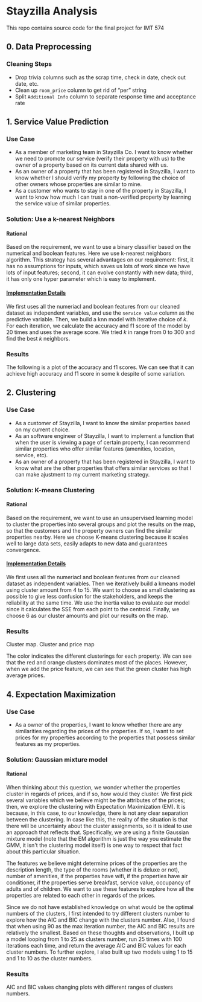 # Stayzilla Analysis

This repo contains source code for the final project for IMT 574

## 0. Data Preprocessing

### Cleaning Steps

* Drop trivia columns such as the scrap time, check in date, check out date, etc.
* Clean up `room_price` column to get rid of “per” string
* Split `Additional Info` column to separate response time and acceptance rate



## 1. Service Value Prediction

### Use Case

* As a member of marketing team in Stayzilla Co. I want to know whether we need to promote our service (verify their property with us) to the owner of a property based on its current data shared with us. 
* As an owner of a property that has been registered in Stayzilla, I want to know whether I should verify my property by following the choice of other owners whose properties are similar to mine.
* As a customer who wants to stay in one of the property in Stayzilla, I want to know how much I can trust a non-verified property by learning the service value of similar properties.

### Solution: Use a k-nearest Neighbors 

#### Rational

Based on the requirement, we want to use a binary classifier based on the numerical and boolean features. Here we use k-nearest neighbors algorithm. This strategy has several advantages on our requirement: first, it has no assumptions for inputs, which saves us lots of work since we have lots of input features; second, it can evolve constantly with new data; third, it has only one hyper parameter which is easy to implement.

#### [Implementation Details](https://github.com/uwhuan/IMT574/blob/master/knn_classify.py)

We first uses all the numeriacl and boolean features from our cleaned dataset  as independent variables, and use the `service value` column as the predictive variable. Then, we build a knn model with iterative choice of $k$. For each iteration, we calculate the accuracy and f1 score of the model by 20 times and uses the average score. We tried $k$ in range from 0 to 300 and find the best $k$ neighbors.

### Results

The following is a plot of the accuracy and f1 scores. We can see that it can achieve high accuracy and f1 score in some k despite of some variation. 

 ## 2. Clustering

### Use Case

* As a customer of Stayzilla, I want to know the similar properties based on my current choice. 
* As an software engineer of Stayzilla, I want to implement a function that when the user is viewing a page of certain property, I can recommend similar properties who offer similar features (amenities, location, service, etc).
* As an owner of a property that has been registered in Stayzilla, I want to know what are the other properties that offers similar services so that I can make ajustment to my current marketing strategy.

### Solution: K-means Clustering

#### Rational

Based on the requirement, we want to use an unsupervised learning model to cluster the properties into several groups and plot the results on the map, so that the customers and the property owners can find the similar properties nearby. Here we choose K-means clustering because it scales well to large data sets, easily adapts to new data and guarantees convergence. 

#### [Implementation Details](https://github.com/uwhuan/IMT574/blob/master/kmeans_cluster.py)

We first uses all the numeriacl and boolean features from our cleaned dataset  as independent variables. Then we iteratively build a kmeans model using cluster amount from 4 to 15. We want to choose as small clustering as possible to give less confusion for the stakeholders, and keeps the reliability at the same time. We use the inertia value to evaluate our model since it calculates the SSE from each point to the centroid. Finally, we choose 6 as our cluster amounts and plot our results on the map.

### Results

Cluster map.  Cluster and price map

The color indicates the different clusterings for each property. We can see that the red and orange clusters dominates most of the places. However, when we add the price feature, we can see that the green cluster has high average prices.

 ## 4. Expectation Maximization

### Use Case

* As a owner of the properties, I want to know whether there are any similarities regarding the prices of the properties. If so, I want to set prices for my properties according to the properties that possess similar features as my properties.

### Solution: Gaussian mixture model

#### Rational

When thinking about this question, we wonder whether the properties cluster in regards of prices, and if so, how would they cluster. We first pick several variables which we believe might be the attributes of the prices; then, we explore the clustering with Expectation Maximization (EM). It is because, in this case, to our knowledge, there is not any clear separation between the clustering. In case like this, the reality of the situation is that there will be uncertainty about the cluster assignments, so it is ideal to use an approach that reflects that. Specifically, we are using a finite Gaussian mixture model (note that the EM algorithm is just the way you estimate the GMM, it isn't the clustering model itself) is one way to respect that fact about this particular situation.

The features we believe might determine prices of the properties are the description length, the type of the rooms (whether it is deluxe or not), number of amenities, if the properties have wifi, if the properties have air conditioner, if the properties serve breakfast, service value, occupancy of adults and of children. We want to use these features to explore how all the properties are related to each other in regards of the prices.

Since we do not have established knowledge on what would be the optimal numbers of the clusters, I first intended to try different clusters number to explore how the AIC and BIC change with the clusters number. Also, I found that when using 90 as the max iteration number, the AIC and BIC results are relatively the smallest. Based on these thoughts and observations, I built up a model looping from 1 to 25 as clusters number, run 25 times with 100 iterations each time, and return the average AIC and BIC values for each cluster numbers. To further explore, I also built up two models using 1 to 15 and 1 to 10 as the cluster numbers.

### Results

AIC and BIC values changing plots with different ranges of clusters numbers. 